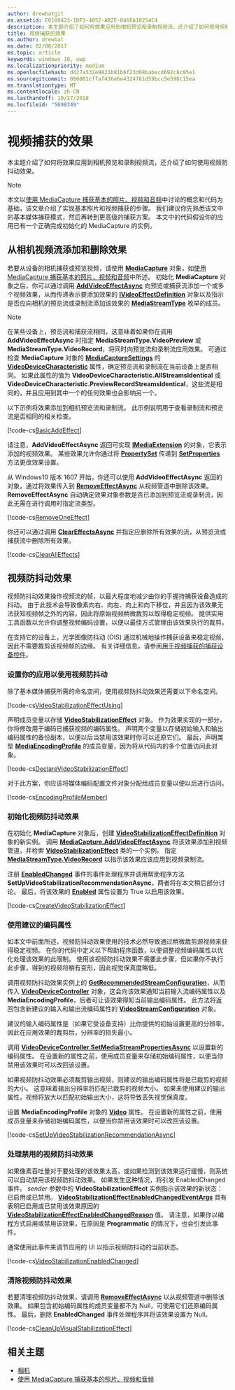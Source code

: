 ```yaml
---
author: drewbatgit
ms.assetid: E0189423-1DF3-4052-AB2E-846EA18254C4
description: 本主题介绍了如何将效果应用到相机预览和录制视频流，还介绍了如何使用视频防抖动效果。
title: 视频捕获的效果
ms.author: drewbat
ms.date: 02/08/2017
ms.topic: article
keywords: windows 10, uwp
ms.localizationpriority: medium
ms.openlocfilehash: d427a532e9821b81b6f23d08babecd692c8c95e1
ms.sourcegitcommit: 086001cffaf436e6e4324761d59bcc5e598c15ea
ms.translationtype: MT
ms.contentlocale: zh-CN
ms.lasthandoff: 10/27/2018
ms.locfileid: "5698349"
---
```

# <a name="effects-for-video-capture"></a>视频捕获的效果


本主题介绍了如何将效果应用到相机预览和录制视频流，还介绍了如何使用视频防抖动效果。

> [!NOTE] 
> 本文以[使用 MediaCapture 捕获基本的照片、视频和音频](basic-photo-video-and-audio-capture-with-MediaCapture.md)中讨论的概念和代码为基础，该文章介绍了实现基本照片和视频捕获的步骤。 我们建议你先熟悉该文中的基本媒体捕获模式，然后再转到更高级的捕获方案。 本文中的代码假设你的应用已有一个正确完成初始化的 MediaCapture 的实例。

## <a name="adding-and-removing-effects-from-the-camera-video-stream"></a>从相机视频流添加和删除效果
若要从设备的相机捕获或预览视频，请使用 [**MediaCapture**](https://msdn.microsoft.com/library/windows/apps/Windows.Media.Capture.MediaCapture) 对象，如[使用 MediaCapture 捕获基本的照片、视频和音频](basic-photo-video-and-audio-capture-with-MediaCapture.md)中所述。 初始化 **MediaCapture** 对象之后，你可以通过调用 [**AddVideoEffectAsync**](https://msdn.microsoft.com/library/windows/apps/dn878035) 向预览或捕获流添加一个或多个视频效果，从而传递表示要添加效果的 [**IVideoEffectDefinition**](https://msdn.microsoft.com/library/windows/apps/Windows.Media.Effects.IVideoEffectDefinition) 对象以及指示是否应向相机的预览流或录制流添加该效果的 [**MediaStreamType**](https://msdn.microsoft.com/library/windows/apps/Windows.Media.Capture.MediaStreamType) 枚举的成员。

> [!NOTE]
> 在某些设备上，预览流和捕获流相同，这意味着如果你在调用 **AddVideoEffectAsync** 时指定 **MediaStreamType.VideoPreview** 或 **MediaStreamType.VideoRecord**，将同时向预览流和录制流应用效果。 可通过检查 **MediaCapture** 对象的 [**MediaCaptureSettings**](https://msdn.microsoft.com/library/windows/apps/Windows.Media.Capture.MediaCapture.MediaCaptureSettings) 的 [**VideoDeviceCharacteristic**](https://msdn.microsoft.com/library/windows/apps/Windows.Media.Capture.MediaCaptureSettings.VideoDeviceCharacteristic) 属性，确定预览流和录制流在当前设备上是否相同。 如果此属性的值为 **VideoDeviceCharacteristic.AllStreamsIdentical** 或 **VideoDeviceCharacteristic.PreviewRecordStreamsIdentical**，这些流是相同的，并且应用到其中一个的任何效果也会影响另一个。

以下示例将效果添加到相机预览流和录制流。 此示例说明用于查看录制流和预览流是否相同的相关检查。

[!code-cs[BasicAddEffect](./code/SimpleCameraPreview_Win10/cs/MainPage.Effects.xaml.cs#SnippetBasicAddEffect)]

请注意，**AddVideoEffectAsync** 返回可实现 [**IMediaExtension**](https://msdn.microsoft.com/library/windows/apps/Windows.Media.IMediaExtension) 的对象，它表示添加的视频效果。 某些效果允许你通过将 [**PropertySet**](https://msdn.microsoft.com/library/windows/apps/Windows.Foundation.Collections.PropertySet) 传递到 [**SetProperties**](https://msdn.microsoft.com/library/windows/apps/br240986) 方法更改效果设置。

从 Windows10 版本 1607 开始，你还可以使用 **AddVideoEffectAsync** 返回的对象，通过将效果传入到 [**RemoveEffectAsync**](https://msdn.microsoft.com/library/windows/apps/mt667957) 从视频管道中删除该效果。 **RemoveEffectAsync** 自动确定效果对象参数是否已添加到预览流或录制流，因此无需在进行调用时指定流类型。

[!code-cs[RemoveOneEffect](./code/SimpleCameraPreview_Win10/cs/MainPage.Effects.xaml.cs#SnippetRemoveOneEffect)]

你还可以通过调用 [**ClearEffectsAsync**](https://msdn.microsoft.com/library/windows/apps/br226592) 并指定应删除所有效果的流，从预览流或捕获流中删除所有效果。

[!code-cs[ClearAllEffects](./code/SimpleCameraPreview_Win10/cs/MainPage.Effects.xaml.cs#SnippetClearAllEffects)]

## <a name="video-stabilization-effect"></a>视频防抖动效果

视频防抖动效果操作视频流的帧，以最大程度地减少由你的手握持捕获设备造成的抖动。 由于此技术会导致像素向右、向左、向上和向下移位，并且因为该效果无法获知视频帧之外的内容，因此将原始视频稍微裁剪以取得稳定视频。 提供实用工具函数以允许你调整视频编码设置，以便以最佳方式管理由该效果执行的裁剪。

在支持它的设备上，光学图像防抖动 (OIS) 通过机械地操作捕获设备来稳定视频，因此不需要裁剪该视频帧的边缘。 有关详细信息，请参阅[用于视频捕获的捕获设备控件](capture-device-controls-for-video-capture.md)。

### <a name="set-up-your-app-to-use-video-stabilization"></a>设置你的应用以使用视频防抖动

除了基本媒体捕获所需的命名空间，使用视频防抖动效果还需要以下命名空间。

[!code-cs[VideoStabilizationEffectUsing](./code/SimpleCameraPreview_Win10/cs/MainPage.Effects.xaml.cs#SnippetVideoStabilizationEffectUsing)]

声明成员变量以存储 [**VideoStabilizationEffect**](https://msdn.microsoft.com/library/windows/apps/dn926760) 对象。 作为效果实现的一部分，你将修改用于编码已捕获视频的编码属性。 声明两个变量以存储初始输入和输出编码属性的备份副本，以便以后当禁用该效果时你可以还原它们。 最后，声明类型 [**MediaEncodingProfile**](https://msdn.microsoft.com/library/windows/apps/hh701026) 的成员变量，因为将从代码内的多个位置访问此对象。

[!code-cs[DeclareVideoStabilizationEffect](./code/SimpleCameraPreview_Win10/cs/MainPage.Effects.xaml.cs#SnippetDeclareVideoStabilizationEffect)]

对于此方案，你应该将媒体编码配置文件对象分配给成员变量以便以后进行访问。

[!code-cs[EncodingProfileMember](./code/SimpleCameraPreview_Win10/cs/MainPage.Effects.xaml.cs#SnippetEncodingProfileMember)]

### <a name="initialize-the-video-stabilization-effect"></a>初始化视频防抖动效果

在初始化 **MediaCapture** 对象后，创建 [**VideoStabilizationEffectDefinition**](https://msdn.microsoft.com/library/windows/apps/dn926762) 对象的新实例。 调用 [**MediaCapture.AddVideoEffectAsync**](https://msdn.microsoft.com/library/windows/apps/dn878035) 将该效果添加到视频管道，并检索 [**VideoStabilizationEffect**](https://msdn.microsoft.com/library/windows/apps/dn926760) 类的一个实例。 指定 [**MediaStreamType.VideoRecord**](https://msdn.microsoft.com/library/windows/apps/br226640) 以指示该效果应该应用到视频录制流。

注册 [**EnabledChanged**](https://msdn.microsoft.com/library/windows/apps/dn948982) 事件的事件处理程序并调用帮助程序方法 **SetUpVideoStabilizationRecommendationAsync**，两者将在本文稍后部分讨论。 最后，将该效果的 [**Enabled**](https://msdn.microsoft.com/library/windows/apps/dn926775) 属性设置为 True 以启用该效果。

[!code-cs[CreateVideoStabilizationEffect](./code/SimpleCameraPreview_Win10/cs/MainPage.Effects.xaml.cs#SnippetCreateVideoStabilizationEffect)]

### <a name="use-recommended-encoding-properties"></a>使用建议的编码属性

如本文中前面所述，视频防抖动效果使用的技术必然导致通过稍微裁剪源视频来获得稳定视频。 在你的代码中定义以下帮助程序函数，以便调整视频编码属性以优化处理该效果的此限制。 使用该视频防抖动效果不需要此步骤，但如果你不执行此步骤，得到的视频将稍有变形，因此视觉保真度略低。

调用视频防抖动效果实例上的 [**GetRecommendedStreamConfiguration**](https://msdn.microsoft.com/library/windows/apps/dn948983)，从而传入 [**VideoDeviceController**](https://msdn.microsoft.com/library/windows/apps/br226825) 对象，这会向该效果通知当前输入流编码属性以及 **MediaEncodingProfile**，后者可让该效果得知当前输出编码属性。 此方法将返回包含新建议的输入和输出流编码属性的 [**VideoStreamConfiguration**](https://msdn.microsoft.com/library/windows/apps/dn926727) 对象。

建议的输入编码属性是（如果它受设备支持）比你提供的初始设置更高的分辨率，因此在应用效果的裁剪后，分辨率的损失最小。

调用 [**VideoDeviceController.SetMediaStreamPropertiesAsync**](https://msdn.microsoft.com/library/windows/apps/hh700895) 以设置新的编码属性。 在设置新的属性之前，使用成员变量来存储初始编码属性，以便当你禁用该效果时可以改回该设置。

如果视频防抖动效果必须裁剪输出视频，则建议的输出编码属性将是已裁剪的视频的大小。 这意味着输出分辨率将匹配已裁剪的视频大小。 如果未使用建议的输出属性，视频将放大以匹配初始输出大小，这将导致丢失视觉保真度。

设置 **MediaEncodingProfile** 对象的 [**Video**](https://msdn.microsoft.com/library/windows/apps/hh701124) 属性。 在设置新的属性之前，使用成员变量来存储初始编码属性，以便当你禁用该效果时可以改回该设置。

[!code-cs[SetUpVideoStabilizationRecommendationAsync](./code/SimpleCameraPreview_Win10/cs/MainPage.Effects.xaml.cs#SnippetSetUpVideoStabilizationRecommendationAsync)]

### <a name="handle-the-video-stabilization-effect-being-disabled"></a>处理禁用的视频防抖动效果

如果像素吞吐量对于要处理的该效果太高，或如果检测到该效果运行缓慢，则系统可以自动禁用该视频防抖动效果。 如果发生这种情况，将引发 EnabledChanged 事件。 *sender* 参数中的 **VideoStabilizationEffect** 实例指示该效果的新状态：已启用或已禁用。 [**VideoStabilizationEffectEnabledChangedEventArgs**](https://msdn.microsoft.com/library/windows/apps/dn948979) 具有表明已启用或已禁用该效果原因的 [**VideoStabilizationEffectEnabledChangedReason**](https://msdn.microsoft.com/library/windows/apps/dn948981) 值。 请注意，如果你以编程方式启用或禁用该效果，在原因是 **Programmatic** 的情况下，也会引发此事件。

通常使用此事件来调节应用的 UI 以指示视频防抖动的当前状态。

[!code-cs[VideoStabilizationEnabledChanged](./code/SimpleCameraPreview_Win10/cs/MainPage.Effects.xaml.cs#SnippetVideoStabilizationEnabledChanged)]

### <a name="clean-up-the-video-stabilization-effect"></a>清除视频防抖动效果

若要清理视频防抖动效果，请调用 [**RemoveEffectAsync**](https://msdn.microsoft.com/library/windows/apps/mt667957) 以从视频管道中删除该效果。 如果包含初始编码属性的成员变量都不为 Null，可使用它们还原编码属性。 最后，删除 **EnabledChanged** 事件处理程序并将该效果设置为 Null。

[!code-cs[CleanUpVisualStabilizationEffect](./code/SimpleCameraPreview_Win10/cs/MainPage.Effects.xaml.cs#SnippetCleanUpVisualStabilizationEffect)]

## <a name="related-topics"></a>相关主题

* [相机](camera.md)
* [使用 MediaCapture 捕获基本的照片、视频和音频](basic-photo-video-and-audio-capture-with-MediaCapture.md)
 

 




